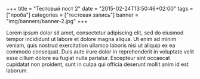 +++
title = "Тестовый пост 2"
date = "2015-02-24T13:50:46+02:00"
tags = ["проба"]
categories = ["тестовая запись"]
banner = "img/banners/banner-2.jpg"
+++

Lorem ipsum dolor sit amet, consectetur adipiscing elit, sed do eiusmod tempor incididunt ut labore et dolore magna aliqua. Ut enim ad minim veniam, quis nostrud exercitation ullamco laboris nisi ut aliquip ex ea commodo consequat. Duis aute irure dolor in reprehenderit in voluptate velit esse cillum dolore eu fugiat nulla pariatur. Excepteur sint occaecat cupidatat non proident, sunt in culpa qui officia deserunt mollit anim id est laborum.